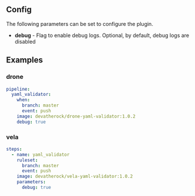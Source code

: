 ## Config

The following parameters can be set to configure the plugin.

* **debug** - Flag to enable debug logs. Optional, by default, debug logs are disabled

## Examples
### drone

```yaml
pipeline:
  yaml_validator:
    when:
      branch: master
      event: push
    image: devatherock/drone-yaml-validator:1.0.2
    debug: true
```

### vela

```yaml
steps:
  - name: yaml_validator
    ruleset:
      branch: master
      event: push
    image: devatherock/vela-yaml-validator:1.0.2
    parameters:
      debug: true
```
